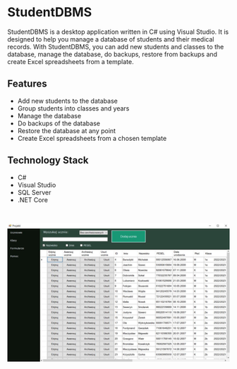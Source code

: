 # StudentDBMS

StudentDBMS is a desktop application written in C# using Visual Studio. It is designed to help you manage a database of students and their medical records. With StudentDBMS, you can add new students and classes to the database, manage the database, do backups, restore from backups and create Excel spreadsheets from a template.

## Features

- Add new students to the database
- Group students into classes and years
- Manage the database
- Do backups of the database
- Restore the database at any point
- Create Excel spreadsheets from a chosen template

## Technology Stack

- C#
- Visual Studio
- SQL Server
- .NET Core

<br/>

![Project view](https://github.com/Som3Bod3/Student_DBMS/blob/master/Capture.JPG)
